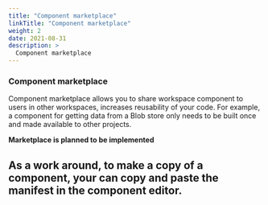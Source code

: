 ```yaml
---
title: "Component marketplace"
linkTitle: "Component marketplace"
weight: 2
date: 2021-08-31
description: >
  Component marketplace
---
```



### Component marketplace

Component marketplace allows you to share workspace component to users in other workspaces, increases reusability of your code. For example, a component for getting data from a Blob store only needs to be built once and made available to other projects.

**Marketplace is planned to be implemented**

As a work around, to make a copy of a component, your can copy and paste the manifest in the component editor.
----------------------------
